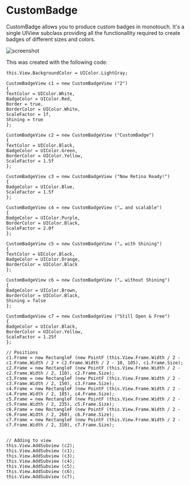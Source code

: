 CustomBadge
===========

CustomBadge allows you to produce custom badges in monotouch. It's a single UIView subclass providing all the
functionallity required to create badges of different sizes and colors.

![screenshot](http://i.imgur.com/HBUhn.png "Sample")

This was created with the following code:
    
    this.View.BackgroundColor = UIColor.LightGray;
    
    CustomBadgeView c1 = new CustomBadgeView ("2")
    {
    TextColor = UIColor.White,
    BadgeColor = UIColor.Red,
    Border = true,
    BorderColor = UIColor.White,
    ScaleFactor = 1f,
    Shining = true
    };
    
    CustomBadgeView c2 = new CustomBadgeView ("CustomBadge")
    {
    TextColor = UIColor.Black,
    BadgeColor = UIColor.Green,
    BorderColor = UIColor.Yellow,
    ScaleFactor = 1.5f
    };
    
    CustomBadgeView c3 = new CustomBadgeView ("Now Retina Ready!")
    {
    BadgeColor = UIColor.Blue,
    ScaleFactor = 1.5f
    };
    
    CustomBadgeView c4 = new CustomBadgeView ("… and scalable")
    {
    BadgeColor = UIColor.Purple,
    BorderColor = UIColor.Black,
    ScaleFactor = 2.0f
    };
    
    CustomBadgeView c5 = new CustomBadgeView ("… with Shining")
    {
    TextColor = UIColor.Black,
    BadgeColor = UIColor.Orange,
    BorderColor = UIColor.Black
    };
    
    CustomBadgeView c6 = new CustomBadgeView ("… without Shining")
    {
    BadgeColor = UIColor.Brown,
    BorderColor = UIColor.Black,
    Shining = false
    };
    
    CustomBadgeView c7 = new CustomBadgeView ("Still Open & Free")
    {
    BadgeColor = UIColor.Black,
    BorderColor = UIColor.Yellow,
    ScaleFactor = 1.25f
    };
    
    // Positions
    c1.Frame = new RectangleF (new PointF (this.View.Frame.Width / 2 - c1.Frame.Width / 2 + c2.Frame.Width / 2 - 10, 105), c1.Frame.Size);
    c2.Frame = new RectangleF (new PointF (this.View.Frame.Width / 2 - c2.Frame.Width / 2, 110), c2.Frame.Size);
    c3.Frame = new RectangleF (new PointF (this.View.Frame.Width / 2 - c3.Frame.Width / 2, 150), c3.Frame.Size);
    c4.Frame = new RectangleF (new PointF (this.View.Frame.Width / 2 - c4.Frame.Width / 2, 185), c4.Frame.Size);
    c5.Frame = new RectangleF (new PointF (this.View.Frame.Width / 2 - c5.Frame.Width / 2, 235), c5.Frame.Size);
    c6.Frame = new RectangleF (new PointF (this.View.Frame.Width / 2 - c6.Frame.Width / 2, 260), c6.Frame.Size);
    c7.Frame = new RectangleF (new PointF (this.View.Frame.Width / 2 - c7.Frame.Width / 2, 310), c7.Frame.Size);
    
    
    // Adding to view
    this.View.AddSubview (c2);
    this.View.AddSubview (c1);
    this.View.AddSubview (c3);
    this.View.AddSubview (c4);
    this.View.AddSubview (c5);
    this.View.AddSubview (c6);
    this.View.AddSubview (c7);
